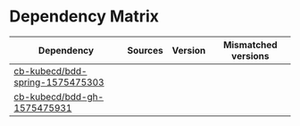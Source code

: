 # Dependency Matrix

Dependency | Sources | Version | Mismatched versions
---------- | ------- | ------- | -------------------
[cb-kubecd/bdd-spring-1575475303](https://github.com/cb-kubecd/bdd-spring-1575475303.git) |  | []() | 
[cb-kubecd/bdd-gh-1575475931](https://github.com/cb-kubecd/bdd-gh-1575475931.git) |  | []() | 
